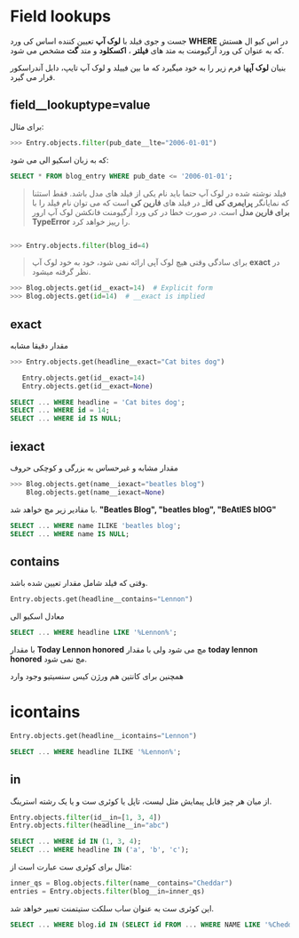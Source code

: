 # Field lookups

جست و جوی فیلد با **لوک آپ** تعیین کننده اساس کی ورد **WHERE** در اس کیو ال هستش که به عنوان کی ورد آرگیومنت به متد های **فیلتر** ، **اکسکلود** و متد **گت** مشخص می شود.

بنیان **لوک آپ**ها فرم زیر را به خود میگیرد که ما بین فییلد و لوک آپ تایپ، دابل آندراسکور قرار می گیرد.

## field__lookuptype=value

برای مثال:

```python
>>> Entry.objects.filter(pub_date__lte="2006-01-01")

```

که به زبان اسکیو الی می شود:

```SQL
SELECT * FROM blog_entry WHERE pub_date <= '2006-01-01';
```
>فیلد نوشته شده در لوک آپ حتما باید نام یکی از فیلد های مدل باشد. فقط استثنا در فیلد های **فارین کی** است که می توان نام فیلد را با **_id**  که نمایانگر **پرایمری کی برای فارین مدل** است. در صورت خطا در کی ورد آرگیومنت فانکشن لوک آپ ارور **TypeError** را رییز خواهد کرد.


```python

>>> Entry.objects.filter(blog_id=4)
```

>برای سادگی وقتی هیچ لوک آپی ارائه نمی شود، خود به خود لوک آپ **exact** در نظر گرفته میشود.

```python 
>>> Blog.objects.get(id__exact=14)  # Explicit form
>>> Blog.objects.get(id=14)  # __exact is implied
```

 ## exact

 مقدار دقیقا مشابه

 ```python
 >>> Entry.objects.get(headline__exact="Cat bites dog")

    Entry.objects.get(id__exact=14)
    Entry.objects.get(id__exact=None)
 ```

 ```SQL
 SELECT ... WHERE headline = 'Cat bites dog';
 SELECT ... WHERE id = 14;
 SELECT ... WHERE id IS NULL;
 ```

## iexact

مقدار مشابه و غیرحساس به بزرگی و کوچکی حروف

```python
>>> Blog.objects.get(name__iexact="beatles blog")
    Blog.objects.get(name__iexact=None)
```

با مقادیر زیر مچ خواهد شد.
**"Beatles Blog", "beatles blog", "BeAtlES blOG"**

```SQL
SELECT ... WHERE name ILIKE 'beatles blog';
SELECT ... WHERE name IS NULL;
```

## contains 
وقتی که فیلد شامل مقدار تعیین شده باشد.

```python
Entry.objects.get(headline__contains="Lennon")
```
معادل اسکیو الی

```SQL
SELECT ... WHERE headline LIKE '%Lennon%';
```

با مقدار **Today Lennon honored** مچ می شود ولی با مقدار **today lennon honored** مچ نمی شود.

همچنین برای کانتین هم ورژن کیس سنسیتیو وجود وارد

# icontains

```python
Entry.objects.get(headline__icontains="Lennon")
```
```SQL
SELECT ... WHERE headline ILIKE '%Lennon%';
```

## in

از میان هر چیز قابل پیمایش مثل لیست، تاپل یا کوئری ست و یا یک رشته استرینگ.

```python
Entry.objects.filter(id__in=[1, 3, 4])
Entry.objects.filter(headline__in="abc")
```

```SQL
SELECT ... WHERE id IN (1, 3, 4);
SELECT ... WHERE headline IN ('a', 'b', 'c');
```
مثال برای کوئری ست عبارت است از:

```python
inner_qs = Blog.objects.filter(name__contains="Cheddar")
entries = Entry.objects.filter(blog__in=inner_qs)
```
 این کوئری ست به عنوان ساب سلکت ستیتمنت تعبیر خواهد شد.

```SQL
SELECT ... WHERE blog.id IN (SELECT id FROM ... WHERE NAME LIKE '%Cheddar%')
```
